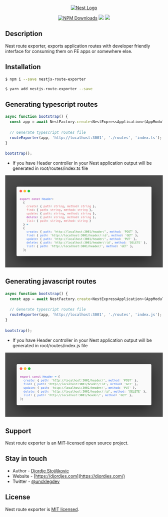 <p align="center">
  <a href="http://nestjs.com/" target="blank"><img src="https://nestjs.com/img/logo_text.svg" width="320" alt="Nest Logo" /></a>
</p>

<p align="center"><p align="center">
<a href="https://www.npmjs.com/~nestjscore"><img src="https://img.shields.io/npm/dm/@nestjs/core.svg" alt="NPM Downloads" /></a>
  <a href="https://paypal.com/paypalme/ucnkleg"><img src="https://img.shields.io/badge/Donate-PayPal-dc3d53.svg"/></a>
  <a href="https://twitter.com/uncklegdev"><img src="https://img.shields.io/twitter/follow/nestframework.svg?style=social&label=Follow"></a>
</p>

## Description

Nest route exporter, exports application routes with developer friendly interface for consuming them on FE apps or somewhere else.

## Installation

```bash
$ npm i --save nestjs-route-exporter
```

```bash
$ yarn add nestjs-route-exporter --save
```

## Generating typescript routes
```javascript
async function bootstrap() {
  const app = await NestFactory.create<NestExpressApplication>(AppModule);
  
  // Generate typescript routes file
  routeExporter(app, 'http://localhost:3001', './routes', 'index.ts'); // Will generate index.ts in root/routes dir
}

bootstrap();
```

- If you have Header controller in your Nest application output will be generated in root/routes/index.ts file 

![Typescript](assets/typescript.png)

## Generating javascript routes
```javascript
async function bootstrap() {
  const app = await NestFactory.create<NestExpressApplication>(AppModule);
  
  // Generate typescript routes file
  routeExporter(app, 'http://localhost:3001', './routes', 'index.js'); // Will generate index.js in root/routes dir
}

bootstrap();
```

- If you have Header controller in your Nest application output will be generated in root/routes/index.js file 

![Javascript](assets/javascript.png)

## Support

Nest route exporter is an MIT-licensed open source project. 

## Stay in touch

- Author - [Djordje Stojiljkovic](https://twitter.com/uncklegdev)
- Website - [https://djordjes.com](https://djordjes.com/)
- Twitter - [@uncklegdev](https://twitter.com/uncklegdev)

## License

Nest route exporter is [MIT licensed](LICENSE).